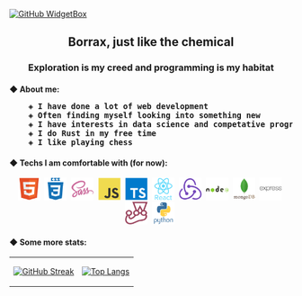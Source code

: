 [![GitHub WidgetBox](https://github-widgetbox.vercel.app/api/profile?username=borrax&data=followers,repositories,stars,commits&theme=viridescent)](https://github.com/yeazin)
<h2 align="center">
    Borrax, just like the chemical   
</h2>

<h3 align="center">
Exploration is my creed and programming is my habitat
</h3>

<h4>
◆ About me:
<pre>
    ◈ I have done a lot of web development
    ◈ Often finding myself looking into something new
    ◈ I have interests in data science and competative programming
    ◈ I do Rust in my free time
    ◈ I like playing chess
</pre>
</h4>

<h4>
◆ Techs I am comfortable with (for now):
</h4>
<div align="center">
  <img src="https://github.com/devicons/devicon/blob/master/icons/html5/html5-original.svg" title="HTML5" alt="HTML" width="40" height="40"/>&nbsp;
  <img src="https://github.com/devicons/devicon/blob/master/icons/css3/css3-plain-wordmark.svg"  title="CSS3" alt="CSS" width="40" height="40"/>&nbsp;
  <img src="https://github.com/devicons/devicon/blob/master/icons/sass/sass-original.svg" title="Sass" alt="Sass" width="40" height="40"/>&nbsp;
  <img src="https://github.com/devicons/devicon/blob/master/icons/javascript/javascript-original.svg" title="JavaScript" alt="JavaScript" width="40" height="40"/>&nbsp;
  <img src="https://github.com/devicons/devicon/blob/master/icons/typescript/typescript-original.svg" title="TypeScript" alt="TypeScript" width="40" height="40"/>&nbsp;
  <img src="https://github.com/devicons/devicon/blob/master/icons/react/react-original-wordmark.svg" title="React" alt="React" width="40" height="40"/>&nbsp;
  <img src="https://github.com/devicons/devicon/blob/master/icons/redux/redux-original.svg" title="Redux" alt="Redux " width="40" height="40"/>&nbsp;
  <img src="https://github.com/devicons/devicon/blob/master/icons/nodejs/nodejs-original-wordmark.svg" title="NodeJS" alt="NodeJS" width="40" height="40"/>&nbsp;
  <img src="https://github.com/devicons/devicon/blob/master/icons/mongodb/mongodb-original-wordmark.svg" title="MongoDB" alt="MongoDb" width="40" height="40"/>&nbsp;
  <img src="https://github.com/devicons/devicon/blob/master/icons/express/express-original-wordmark.svg" title="Express" alt="Express" width="40" height="40"/>&nbsp;
    <img src="https://github.com/devicons/devicon/blob/master/icons/jest/jest-plain.svg" title="Jest" alt="Jest" width="40" height="40"/>&nbsp;
    <img src="https://github.com/devicons/devicon/blob/master/icons/python/python-original-wordmark.svg" title="Python" alt="Python" width="40" height="40"/>&nbsp;
</div>

<h4>
◆ Some more stats:
</h4>
<table align="center" width="100%" height="100%" >
 <tr>
  <td>
  
  
[![GitHub Streak](http://github-readme-streak-stats.herokuapp.com?user=borrax&theme=dark&background=000000)](https://git.io/streak-stats)

  </td>
  <td>
  
  
[![Top Langs](https://github-readme-stats.vercel.app/api/top-langs/?username=borrax&theme=radical&layout=compact)](https://github.com/yeazin)
  </td>
  </tr>
</table>
